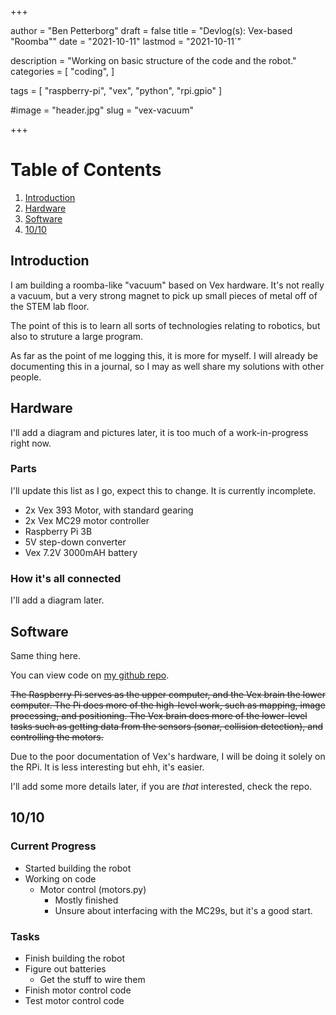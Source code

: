 +++

author = "Ben Petterborg"
draft = false
title = "Devlog(s): Vex-based \"Roomba\""
date = "2021-10-11"
lastmod = "2021-10-11`"

description = "Working on basic structure of the code and the robot."
categories = [
	"coding",
]

tags = [
	"raspberry-pi",
	"vex",
	"python",
	"rpi.gpio"
]

#image = "header.jpg"
slug = "vex-vacuum"

+++

Table of Contents
=================
1. [Introduction](#introduction)
2. [Hardware](#hardware)
3. [Software](#software)
4. [10/10](#10/10)

## Introduction
I am building a roomba-like "vacuum" based on Vex hardware. It's not really a 
vacuum, but a very strong magnet to pick up small pieces of metal off of the 
STEM lab floor. 

The point of this is to learn all sorts of technologies relating to robotics, 
but also to struture a large program. 

As far as the point of me logging this, it is more for myself. I will already
be documenting this in a journal, so I may as well share my solutions with 
other people.

## Hardware
I'll add a diagram and pictures later, it is too much of a work-in-progress 
right now.

### Parts
I'll update this list as I go, expect this to change. It is currently 
incomplete.
<!-- Add a picture here -->
- 2x Vex 393 Motor, with standard gearing
- 2x Vex MC29 motor controller
- Raspberry Pi 3B
- 5V step-down converter
- Vex 7.2V 3000mAH battery

### How it's all connected
<!-- Add a diagram here -->
I'll add a diagram later.

## Software
<!-- Add a diagram here -->
Same thing here.

You can view code on 
[my github repo](https://github.com/bpetterborg/vex_vacuum).

~~The Raspberry Pi serves as the upper computer, and the Vex brain the lower
computer. The Pi does more of the high-level work, such as mapping, image 
processing, and positioning. The Vex brain does more of the lower-level tasks
such as getting data from the sensors (sonar, collision detection), and
controlling the motors.~~

Due to the poor documentation of Vex's hardware, I will be doing it solely on
the RPi. It is less interesting but ehh, it's easier.

I'll add some more details later, if you are *that* interested, check the repo.

## 10/10
<!-- Add a picture of the robot here -->
### Current Progress
- Started building the robot
- Working on code
	- Motor control (motors.py)
		- Mostly finished
		- Unsure about interfacing with the MC29s, but it's a good start.
	

### Tasks
- Finish building the robot
- Figure out batteries
	- Get the stuff to wire them
- Finish motor control code
- Test motor control code

